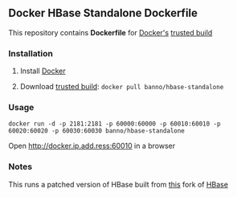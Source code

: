 ## Docker HBase Standalone Dockerfile

This repository contains **Dockerfile** for [Docker's](https://www.docker.com/) [trusted build](https://registry.hub.docker.com/u/banno/hbase-standalone/)

### Installation

1. Install [Docker](https://www.docker.com/)

2. Download [trusted build](https://registry.hub.docker.com/u/banno/hbase-standalone/): `docker pull banno/hbase-standalone`


### Usage

    docker run -d -p 2181:2181 -p 60000:60000 -p 60010:60010 -p 60020:60020 -p 60030:60030 banno/hbase-standalone

Open http://docker.ip.add.ress:60010 in a browser

### Notes

This runs a patched version of HBase built from [this](http://github.com/zcox/hbase) fork of [HBase](http://github.com/cloudera/hbase)
